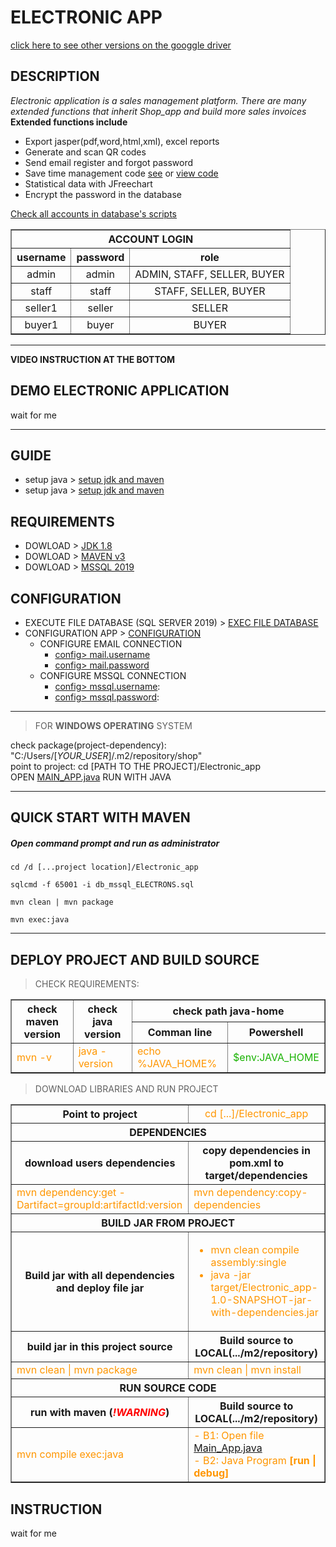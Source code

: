 # ELECTRONIC APP
[click here to see other versions on the googgle driver](https://drive.google.com/file/d/1Wti7Rj7rGBDbYWZCxCvyJQbcTh0ObyGZ/view?usp=drive_link)


## DESCRIPTION
*Electronic application is a sales management platform. There are many extended functions that inherit Shop_app and build more sales invoices* <br>
**Extended functions include**<br>
   - Export jasper(pdf,word,html,xml), excel reports
   - Generate and scan QR codes
   - Send email register and forgot password
   - Save time management code [see](./src/main/resources/data/randomCode.properties) or [view code](./src/main/java/shop/services/staticControl/RandomCode.java)
   - Statistical data with JFreechart
   - Encrypt the password in the database


[Check all accounts in database's scripts](./db_mssql_ELECTRONS.sql#L240)

<table border style="text-align: center;">
   <tr><th colspan="3" style="text-align: center;">ACCOUNT LOGIN</th></tr>
   <tr><th>username</th><th>password</th><th>role</th></tr>
   <tr><td>admin</td><td>admin</td><td>ADMIN, STAFF, SELLER, BUYER</td></tr>
   <tr><td>staff</td><td>staff</td><td>STAFF, SELLER, BUYER</td></tr>
   <tr><td>seller1</td><td>seller</td><td>SELLER</td></tr>
   <tr><td>buyer1</td><td>buyer</td><td>BUYER</td></tr>
</table>
<hr>

**VIDEO INSTRUCTION AT THE BOTTOM**
## DEMO ELECTRONIC APPLICATION
wait for me
<hr>

## GUIDE
- setup java > [setup jdk and maven](https://youtu.be/vm3W-KsFnrE)<br>
- setup java > [setup jdk and maven](https://youtu.be/vm3W-KsFnrE)<br>

## REQUIREMENTS
- DOWLOAD > [JDK 1.8](https://drive.google.com/file/d/1uT6gHuqjFmxXPYKYI_HA76geQDDgMZPT/view?usp=sharing)<br/>
- DOWLOAD > [MAVEN v3](https://dlcdn.apache.org/maven/maven-3/3.9.2/binaries/apache-maven-3.9.2-bin.zip)<br/>
- DOWLOAD > [MSSQL 2019](https://azure.microsoft.com/en-au/products/azure-sql/database/)

## CONFIGURATION
- EXECUTE FILE DATABASE (SQL SERVER 2019) > [EXEC FILE DATABASE](./db_mssql_ELECTRONS.sql)<br/>
- CONFIGURATION APP > [CONFIGURATION](./config.properties)
   - CONFIGURE EMAIL CONNECTION
      - [config> mail.username](./config.properties#L38) 
      - [config> mail.password](./config.properties#L39) 
   - CONFIGURE MSSQL CONNECTION
      - [config> mssql.username](./config.properties#L46): 
      - [config> mssql.password](./config.properties#L47):
<hr/>

> FOR **WINDOWS OPERATING** SYSTEM

check package(project-dependency): "C:/Users/[_YOUR_USER_]/.m2/repository/shop"<br>
point to project: cd [PATH TO THE PROJECT]/Electronic_app<br>
OPEN [MAIN_APP.java](./src/main/java/shop/Main_App.java#L22) RUN WITH JAVA
<hr>

## QUICK START WITH MAVEN
<h5>Open <em>command prompt</em> and <em>run as administrator</em></h5>

```
cd /d [...project location]/Electronic_app
```
```
sqlcmd -f 65001 -i db_mssql_ELECTRONS.sql
```
```
mvn clean | mvn package
```
```
mvn exec:java
```
<hr>

## DEPLOY PROJECT AND BUILD SOURCE

> CHECK REQUIREMENTS:
<table border>
<tr>
   <th rowspan="2">check maven version</th>
   <th rowspan="2">check java version</th>
   <th style="text-align: center" colspan="2" rowspan="1">check path java-home</th>
</tr>
<tr>
   <th>Comman line</th>
   <th>Powershell</th>
</tr>
<tr style="color: #ff9600;">
   <td>mvn -v</td>
   <td>java -version</td>
   <td>echo %JAVA_HOME%</td>
   <td style="color: #18b200;">$env:JAVA_HOME</td>
</tr>
</table>

> DOWNLOAD LIBRARIES AND RUN PROJECT

<table border>
<tr>
   <th style="text-align: center">Point to project</th>
   <td style="text-align: center; color: #ff9600;">cd [...]/Electronic_app</td>
</tr>

<tr>
   <th style="text-align: center" colspan="2">DEPENDENCIES</th>
</tr>
<tr>
   <th style="text-align: center">download users dependencies</th>
   <th style="text-align: center">copy dependencies in pom.xml to target/dependencies</th>
</tr>
<tr style="color: #ff9600;">
   <td>mvn dependency:get -Dartifact=groupId:artifactId:version</td>
   <td>mvn dependency:copy-dependencies</td>
</tr>

<tr>
   <th style="text-align: center" colspan="2">BUILD JAR FROM PROJECT</th>
</tr>
<tr>
   <th style="text-align: center">Build jar with all dependencies and deploy file jar</th>
   <td style="color: #ff9600;">
      <ul>
         <li>mvn clean compile assembly:single</li>
         <li>java -jar target/Electronic_app-1.0-SNAPSHOT-jar-with-dependencies.jar</li>
      </ul>
   </td>
</tr>
<tr>
   <th style="text-align: center">build jar in this project source</th>
   <th style="text-align: center">Build source to LOCAL(.../m2/repository)</th>
</tr>
<tr>
   <td style="color: #ff9600;">mvn clean | mvn package</td>
   <td style="color: #ff9600;">mvn clean | mvn install</td>
</tr>

<tr>
   <th style="text-align: center" colspan="2">RUN SOURCE CODE</th>
</tr>
<tr>
   <th style="text-align: center">run with maven (<em style='color: #ff0000'>!WARNING</em>)</th>
   <th style="text-align: center">Build source to LOCAL(.../m2/repository)</th>
</tr>
<tr style="color:#ff9600;">
   <td>mvn compile exec:java</td>
   <td>
   - B1: Open file <a href='./src/main/java/shop/Main_App.java'>Main_App.java</a><br>
   - B2: Java Program <b>[run | debug]</b>
   </td>
</tr>
</table>

## INSTRUCTION
wait for me
